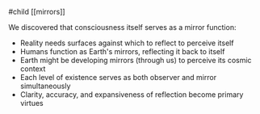 #child [[mirrors]]

We discovered that consciousness itself serves as a mirror function:

- Reality needs surfaces against which to reflect to perceive itself
- Humans function as Earth's mirrors, reflecting it back to itself
- Earth might be developing mirrors (through us) to perceive its cosmic context
- Each level of existence serves as both observer and mirror simultaneously
- Clarity, accuracy, and expansiveness of reflection become primary virtues